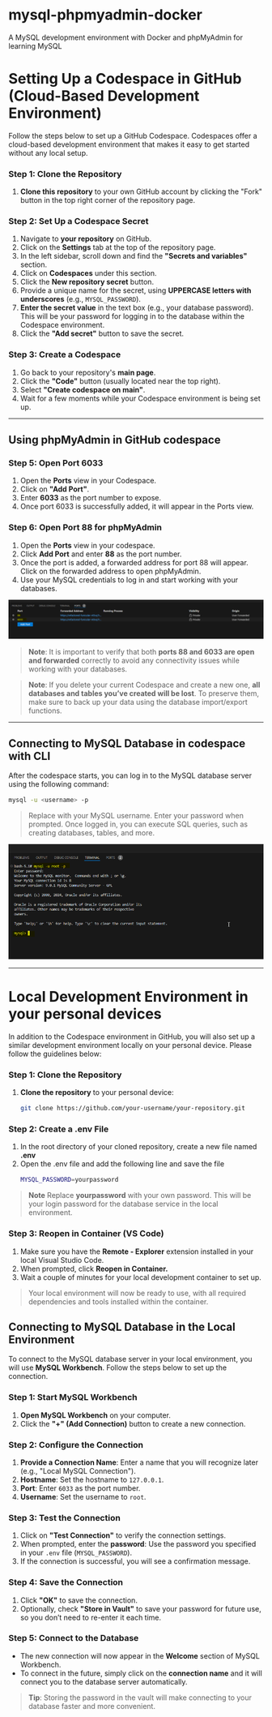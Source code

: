 # mysql-phpmyadmin-docker
A MySQL development environment with Docker and phpMyAdmin for learning MySQL 

# Setting Up a Codespace in GitHub (Cloud-Based Development Environment)

Follow the steps below to set up a GitHub Codespace. Codespaces offer a cloud-based development environment that makes it easy to get started without any local setup.

### Step 1: Clone the Repository
1. **Clone this repository** to your own GitHub account by clicking the "Fork" button in the top right corner of the repository page.

### Step 2: Set Up a Codespace Secret
1. Navigate to **your repository** on GitHub.
2. Click on the **Settings** tab at the top of the repository page.
3. In the left sidebar, scroll down and find the **"Secrets and variables"** section.
4. Click on **Codespaces** under this section.
5. Click the **New repository secret** button.
6. Provide a unique name for the secret, using **UPPERCASE letters with underscores** (e.g., `MYSQL_PASSWORD`).
7. **Enter the secret value** in the text box (e.g., your database password). This will be your password for logging in to the database within the Codespace environment.
8. Click the **"Add secret"** button to save the secret.

### Step 3: Create a Codespace
1. Go back to your repository's **main page**.
2. Click the **"Code"** button (usually located near the top right).
3. Select **"Create codespace on main"**.
4. Wait for a few moments while your Codespace environment is being set up.
---

## Using phpMyAdmin in GitHub codespace

### Step 5: Open Port 6033
1. Open the **Ports** view in your Codespace.
2. Click on **"Add Port"**.
3. Enter **6033** as the port number to expose.
4. Once port 6033 is successfully added, it will appear in the Ports view.

### Step 6: Open Port 88 for phpMyAdmin
1. Open the **Ports** view in your codespace.
2. Click **Add Port** and enter **88** as the port number.
3. Once the port is added, a forwarded address for port 88 will appear. Click on the forwarded address to open phpMyAdmin.
5. Use your MySQL credentials to log in and start working with your databases.

![Example Ports](https://raw.githubusercontent.com/dipaish/dipaish/refs/heads/main/images/courseRelatedImages/ports.png)

> **Note**: It is important to verify that both **ports 88 and 6033 are open and forwarded** correctly to avoid any connectivity issues while working with your databases.

> **Note**: If you delete your current Codespace and create a new one, **all databases and tables you’ve created will be lost**. To preserve them, make sure to back up your data using the database import/export functions.

---

## Connecting to MySQL Database in codespace with CLI

After the codespace starts, you can log in to the MySQL database server using the following command:

```bash
mysql -u <username> -p
```

> Replace <username> with your MySQL username. Enter your password when prompted. Once logged in, you can execute SQL queries, such as creating databases, tables, and more.

![Example connection](https://raw.githubusercontent.com/dipaish/dipaish/refs/heads/main/images/courseRelatedImages/dataBase.png)

---

# Local Development Environment in your personal devices 

In addition to the Codespace environment in GitHub, you will also set up a similar development environment locally on your personal device. Please follow the guidelines below:

### Step 1: Clone the Repository 
1. **Clone the repository** to your personal device:
   ```sh
   git clone https://github.com/your-username/your-repository.git
   ``` 
### Step 2: Create a .env File
1. In the root directory of your cloned repository, create a new file named **.env** 
2. Open the .env file and add the following line and save the file
   ```sh
   MYSQL_PASSWORD=yourpassword
    ``` 
> **Note**  Replace **yourpassword** with your own password. This will be your login password for the database service in the local environment.

### Step 3: Reopen in Container (VS Code)

1. Make sure you have the **Remote - Explorer** extension installed in your local Visual Studio Code.
2. When prompted, click **Reopen in Container.**
3. Wait a couple of minutes for your local development container to set up.

> Your local environment will now be ready to use, with all required dependencies and tools installed within the container.

## Connecting to MySQL Database in the Local Environment

To connect to the MySQL database server in your local environment, you will use **MySQL Workbench**. Follow the steps below to set up the connection.

### Step 1: Start MySQL Workbench
1. **Open MySQL Workbench** on your computer.
2. Click the **"+" (Add Connection)** button to create a new connection.

### Step 2: Configure the Connection
1. **Provide a Connection Name**: Enter a name that you will recognize later (e.g., "Local MySQL Connection").
2. **Hostname**: Set the hostname to `127.0.0.1`.
3. **Port**: Enter `6033` as the port number.
4. **Username**: Set the username to `root`.

### Step 3: Test the Connection
1. Click on **"Test Connection"** to verify the connection settings.
2. When prompted, enter the **password**: Use the password you specified in your `.env` file (`MYSQL_PASSWORD`).
3. If the connection is successful, you will see a confirmation message.

### Step 4: Save the Connection
1. Click **"OK"** to save the connection.
2. Optionally, check **"Store in Vault"** to save your password for future use, so you don’t need to re-enter it each time.

### Step 5: Connect to the Database
- The new connection will now appear in the **Welcome** section of MySQL Workbench.
- To connect in the future, simply click on the **connection name** and it will connect you to the database server automatically.

> **Tip**: Storing the password in the vault will make connecting to your database faster and more convenient.